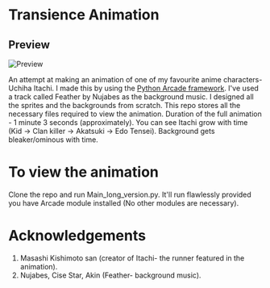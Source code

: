 # Transience Animation

## Preview

![Preview](Demo/preview.gif)

An attempt at making an animation of one of my favourite anime characters- Uchiha Itachi.
I made this by using the [Python Arcade framework](https://github.com/pythonarcade/arcade).
I've used a track called Feather by Nujabes as the background music. I designed all the sprites and the backgrounds from scratch.
This repo stores all the necessary files required to view the animation.
Duration of the full animation - 1 minute 3 seconds (approximately). You can see Itachi grow with time (Kid -> Clan killer -> Akatsuki -> Edo Tensei). Background gets bleaker/ominous with time.
# To view the animation
Clone the repo and run Main_long_version.py. It'll run flawlessly provided you have Arcade module installed (No other modules are necessary).
# Acknowledgements
  1. Masashi Kishimoto san (creator of Itachi- the runner featured in the animation).
  2. Nujabes, Cise Star, Akin (Feather- background music). 
